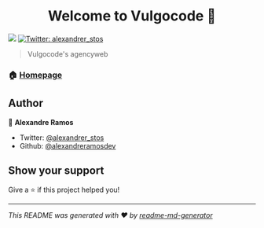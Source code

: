 <h1 align="center">Welcome to Vulgocode 👋</h1>
<p>
  <img src="https://img.shields.io/badge/version-0.0.1-blue.svg?cacheSeconds=2592000" />
  <a href="https://twitter.com/alexandrer_stos">
    <img alt="Twitter: alexandrer_stos" src="https://img.shields.io/twitter/follow/alexandrer_stos.svg?style=social" target="_blank" />
  </a>
</p>

> Vulgocode&#39;s agencyweb

### 🏠 [Homepage](https://vulgocode.github.io)

## Author

👤 **Alexandre Ramos**

* Twitter: [@alexandrer_stos](https://twitter.com/alexandrer_stos)
* Github: [@alexandreramosdev](https://github.com/alexandreramosdev)

## Show your support

Give a ⭐️ if this project helped you!

***
_This README was generated with ❤️ by [readme-md-generator](https://github.com/kefranabg/readme-md-generator)_